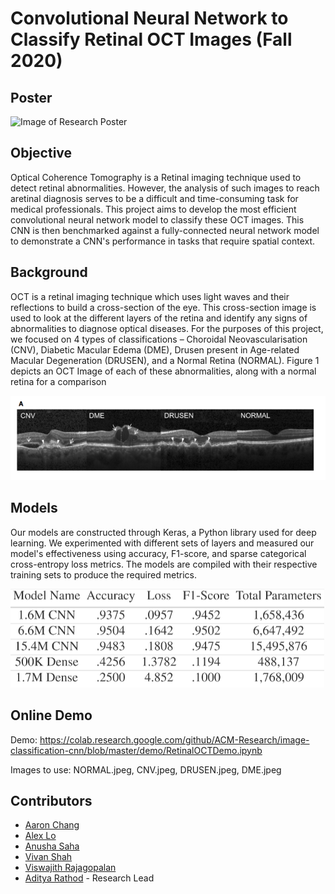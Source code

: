 # Convolutional Neural Network to Classify Retinal OCT Images (Fall 2020)

## Poster
![Image of Research Poster](./Poster.jpg)

## Objective
Optical Coherence Tomography is a Retinal imaging technique used to detect retinal abnormalities. However, the analysis of such images to reach aretinal diagnosis serves to be a difficult and time-consuming task for medical professionals. This project aims to develop the most efficient convolutional neural network model to classify these OCT images. This CNN is then benchmarked against a fully-connected neural network model to demonstrate a CNN's performance in tasks that require spatial context.

## Background
OCT is a retinal imaging technique which uses light waves and their reflections to build a cross-section of the eye. This cross-section image is used to look at the different layers of the retina and identify any signs of abnormalities to diagnose optical diseases. For the purposes of this project, we focused on 4 types of classifications – Choroidal Neovascularisation (CNV), Diabetic Macular Edema (DME), Drusen present in Age-related Macular Degeneration (DRUSEN), and a Normal Retina (NORMAL). Figure 1 depicts an OCT Image of each of these abnormalities, along with a normal retina for a comparison

![OCT Image Example](./OCT_Image_Example.png)

## Models
Our models are constructed through Keras, a Python library used for deep learning. We experimented with different sets of layers and measured our model's effectiveness using accuracy, F1-score, and sparse categorical cross-entropy loss metrics. The models are compiled with their respective training sets to produce the required metrics.

![Model Data](./Model_Data.png)

## Online Demo
Demo: https://colab.research.google.com/github/ACM-Research/image-classification-cnn/blob/master/demo/RetinalOCTDemo.ipynb

Images to use: NORMAL.jpeg, CNV.jpeg, DRUSEN.jpeg, DME.jpeg

## Contributors
- [Aaron Chang](https://github.com/Aephus)
- [Alex Lo](https://github.com/loalex523)
- [Anusha Saha](https://github.com/anushasaha16)
- [Vivan Shah](https://github.com/AvengingPrime)
- [Viswajith Rajagopalan](https://github.com/ViswajithRajagopalan)
- [Aditya Rathod](https://github.com/adityarathod) - Research Lead
